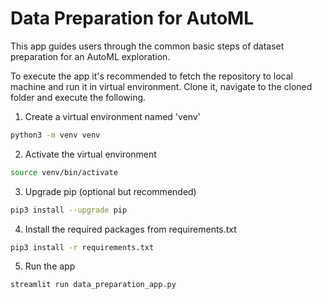 # Data Preparation for AutoML

This app guides users through the common basic steps of dataset preparation for an AutoML exploration.


To execute the app it's recommended to fetch the repository to local machine and run it in virtual environment. Clone it, navigate to the cloned folder and execute the following.

1. Create a virtual environment named 'venv'
```bash
python3 -m venv venv
```

2. Activate the virtual environment
```bash
source venv/bin/activate
```

3. Upgrade pip (optional but recommended)
```bash
pip3 install --upgrade pip
```

4. Install the required packages from requirements.txt
```bash
pip3 install -r requirements.txt
```

5. Run the app
```bash
streamlit run data_preparation_app.py
```
